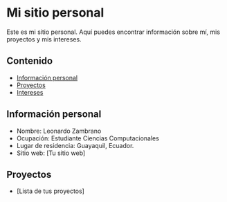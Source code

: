 # Mi sitio personal
Este es mi sitio personal. Aquí puedes encontrar información sobre mí, mis
proyectos y mis intereses.
## Contenido
* [Información personal](#información-personal)
* [Proyectos](#proyectos)
* [Intereses](#intereses)
## Información personal
* Nombre: Leonardo Zambrano
* Ocupación: Estudiante Ciencias Computacionales
* Lugar de residencia: Guayaquil, Ecuador.
* Sitio web: [Tu sitio web]
## Proyectos
* [Lista de tus proyectos]

